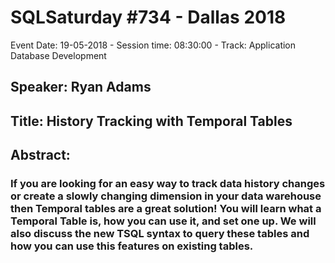# SQLSaturday #734 - Dallas 2018
Event Date: 19-05-2018 - Session time: 08:30:00 - Track: Application  Database Development
## Speaker: Ryan Adams
## Title: History Tracking with Temporal Tables
## Abstract:
### If you are looking for an easy way to track data history changes or create a slowly changing dimension in your data warehouse then Temporal tables are a great solution!  You will learn what a Temporal Table is, how you can use it, and set one up.  We will also discuss the new TSQL syntax to query these tables and how you can use this features on existing tables.
